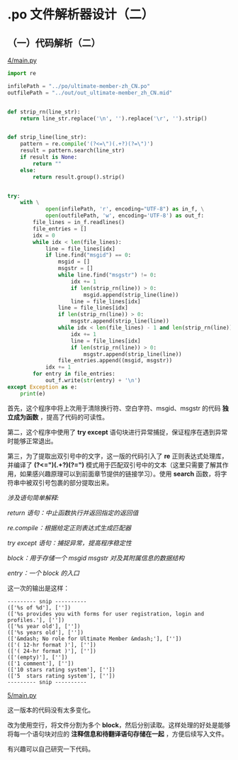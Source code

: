 # .po 文件解析器设计（二）

## （一）代码解析（二）

[4/main.py](https://github.com/huang825172/.po-File-reader-from-scratch-source/blob/master/4/main.py )

```python
import re

infilePath = "../po/ultimate-member-zh_CN.po"
outfilePath = "../out/out_ultimate-member_zh_CN.mid"


def strip_rn(line_str):
    return line_str.replace('\n', '').replace('\r', '').strip()


def strip_line(line_str):
    pattern = re.compile('(?<=\")(.+?)(?=\")')
    result = pattern.search(line_str)
    if result is None:
        return ""
    else:
        return result.group().strip()


try:
    with \
            open(infilePath, 'r', encoding="UTF-8") as in_f, \
            open(outfilePath, 'w', encoding='UTF-8') as out_f:
        file_lines = in_f.readlines()
        file_entries = []
        idx = 0
        while idx < len(file_lines):
            line = file_lines[idx]
            if line.find("msgid") == 0:
                msgid = []
                msgstr = []
                while line.find("msgstr") != 0:
                    idx += 1
                    if len(strip_rn(line)) > 0:
                        msgid.append(strip_line(line))
                    line = file_lines[idx]
                line = file_lines[idx]
                if len(strip_rn(line)) > 0:
                    msgstr.append(strip_line(line))
                while idx < len(file_lines) - 1 and len(strip_rn(line)) > 0:
                    idx += 1
                    line = file_lines[idx]
                    if len(strip_rn(line)) > 0:
                        msgstr.append(strip_line(line))
                file_entries.append((msgid, msgstr))
            idx += 1
        for entry in file_entries:
            out_f.write(str(entry) + '\n')
except Exception as e:
    print(e)
```

首先，这个程序中将上次用于清除换行符、空白字符、msgid、msgstr 的代码 **独立成为函数** ，提高了代码的可读性。

第二，这个程序中使用了 **try except** 语句块进行异常捕捉，保证程序在遇到异常时能够正常退出。

第三，为了提取出双引号中的文字，这一版的代码引入了 **re** 正则表达式处理库，并编译了 **(?<=\")(.+?)(?=\")** 模式用于匹配双引号中的文本（这里只需要了解其作用，如果感兴趣原理可以到前面章节提供的链接学习）。使用 **search** 函数，将字符串中被双引号包裹的部分提取出来。

*涉及语句简单解释:*

*return 语句：中止函数执行并返回指定的返回值*

*re.compile：根据给定正则表达式生成匹配器*

*try except 语句：捕捉异常，提高程序稳定性*

*block：用于存储一个 msgid msgstr 对及其附属信息的数据结构*

*entry：一个 block 的入口*

这一次的输出是这样：

```
--------- snip ----------
(['%s of %d'], [''])
(['%s provides you with forms for user registration, login and profiles.'], [''])
(['%s year old'], [''])
(['%s years old'], [''])
(['&mdash; No role for Ultimate Member &mdash;'], [''])
(['( 12-hr format )'], [''])
(['( 24-hr format )'], [''])
(['(empty)'], [''])
(['1 comment'], [''])
(['10 stars rating system'], [''])
(['5  stars rating system'], [''])
--------- snip ----------
```

[5/main.py](https://github.com/huang825172/.po-File-reader-from-scratch-source/blob/master/5/main.py )

这一版本的代码没有太多变化。

改为使用空行，将文件分割为多个 **block**，然后分别读取。这样处理的好处是能够将每一个语句块对应的 **注释信息和待翻译语句存储在一起** ，方便后续写入文件。

有兴趣可以自己研究一下代码。